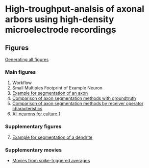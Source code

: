 # High-troughput-analsis of axonal arbors using high-density microelectrode recordings
## Figures

[Generating all figures](all_figures.py)

### Main figures
1. Workflow
2. Small Multiples Footprint of Example Neuron
3. [Example for segmentation of an axon](../publication/figure_axon.py)
4. [Comparison of axon segmentation methods with groundtruth](../publication/figure_groundtruth.py)
5. [Comparison of axon segmentation methods by receiver operator characteristics](../publication/figure_comparison.py)
6. [All neurons for culture 1](../publication/figure_all_neurons.py)


### Supplementary figures
7. [Example for segmentation of a dendrite](../publication/figure_dendrite.py)

### Supplementary movies
* [Movies from spike-triggered averages](../publication/all_animations.py)



